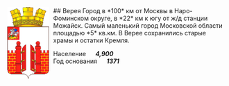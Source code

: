 <!--2023-03-15 20:11:03-->
<img src="./Verea.gif" width="96px" align=left style="margin-right:10px">
## Верея
Город в *100* км от Москвы в Наро-Фоминском округе, в *22* км к югу от ж/д станции Можайск.
Самый маленький город Московской области площадью *5* кв.км. 
В Верее сохранились старые храмы и остатки Кремля.

Население &emsp; ***4,900*** &emsp;<br>
Год&nbsp;основания &emsp; ***1371***